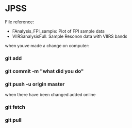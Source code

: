 # JPSS

File reference:

* FAnalysis_FPI_sample: Plot of FPI sample data
* VIIRSanalysisFull: Sample Resonon data with VIIRS bands


when youve made a change on computer:
### git add <files changed>
### git commit -m "what did you do"
### git push -u origin master

when there have been changed added online
### git fetch
### git pull
